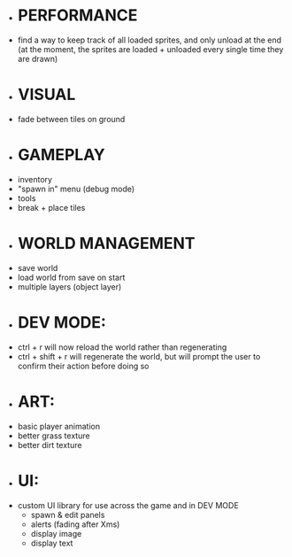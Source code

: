 -   # PERFORMANCE
-   find a way to keep track of all loaded sprites, and only unload at the end (at the moment, the sprites are loaded + unloaded every single time they are drawn)
-   # VISUAL
-   fade between tiles on ground
-   # GAMEPLAY
-   inventory
-   "spawn in" menu (debug mode)
-   tools
-   break + place tiles
-   # WORLD MANAGEMENT
-   save world
-   load world from save on start
-   multiple layers (object layer)
-   # DEV MODE:
-   ctrl + r will now reload the world rather than regenerating
-   ctrl + shift + r will regenerate the world, but will prompt the user to confirm their action before doing so
-   # ART:
-   basic player animation
-   better grass texture
-   better dirt texture
-   # UI:
-   custom UI library for use across the game and in DEV MODE
    -   spawn & edit panels
    -   alerts (fading after Xms)
    -   display image
    -   display text
